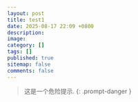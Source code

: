 ```yaml
---
layout: post
title: test1
date: 2025-08-17 22:09 +0800
description:
image:
category: []
tags: []
published: true
sitemap: false
comments: false
---
```


> 这是一个危险提示.
{: .prompt-danger }